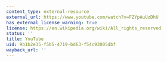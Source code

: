 ```yaml
---
content_type: external-resource
external_url: https://www.youtube.com/watch?v=FZYpAuUzDhU
has_external_license_warning: true
license: https://en.wikipedia.org/wiki/All_rights_reserved
status: ''
title: YouTube
uid: 9b1b2e35-f5b5-4719-bd63-f54c93005dbf
wayback_url: ''
---
```

